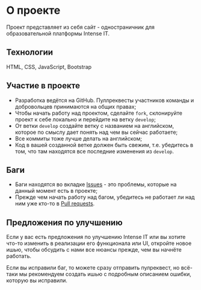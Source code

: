 # О проекте

Проект представляет из себя сайт - одностраничник для образовательной платформы Intense IT.

## Технологии

HTML, CSS, JavaScript, Bootstrap

## Участие в проекте

- Разработка ведётся на GitHub. Пуллреквесты участников команды и добровольцев принимаются на общих правах;  
- Чтобы начать работу над проектом, сделайте `fork`, склонируйте проект к себе локально и перейдите на ветку `develop`;
- От ветки `develop` создайте ветку с названием на английском, которое по смыслу дает понять над чем вы сейчас работаете;
- Все коммиты тоже лучше делать на английском;
- Код в вашей созданной ветке должен быть свежим, т.е. убедитесь в том, что там находятся все последние изменения из `develop`.

## Баги

- Баги находятся во вкладке [Issues](https://github.com/Mavludin/intense-it-page/issues) - это проблемы, которые на данный момент есть в проекте;  
- Прежде чем начать работу над багом, убедитесь не работает ли над ним уже кто-то в [Pull requests](https://github.com/Mavludin/intense-it-page/pulls).

## Предложения по улучшению

Если у вас есть предложения по улучшению Intense IT или вы хотите что-то изменить в реализации его функционала или UI, откройте новое ишью, чтобы обсудить с нами все нюансы прежде, чем вы начнёте работать.

Если вы исправили баг, то можете сразу отправить пулреквест, но всё-таки мы рекомендуем создать ишью с подробным описанием ошибки, которую вы исправили.